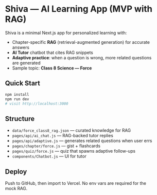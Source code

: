 
# Shiva — AI Learning App (MVP with RAG)

Shiva is a minimal Next.js app for personalized learning with:
- Chapter-specific **RAG** (retrieval-augmented generation) for accurate answers
- **AI Tutor** chatbot that cites RAG snippets
- **Adaptive practice**: when a question is wrong, more related questions are generated
- Sample topic: **Class 8 Science — Force**

## Quick Start
```bash
npm install
npm run dev
# visit http://localhost:3000
```

## Structure
- `data/force_class8_rag.json` — curated knowledge for RAG
- `pages/api/ai_chat.js` — RAG-backed tutor replies
- `pages/api/adaptive.js` — generates related questions when user errs
- `pages/chapter/force.js` — gist + flashcards
- `pages/quiz/force.js` — quiz that spawns adaptive follow-ups
- `components/Chatbot.js` — UI for tutor

## Deploy
Push to GitHub, then import to Vercel. No env vars are required for the mock RAG.
